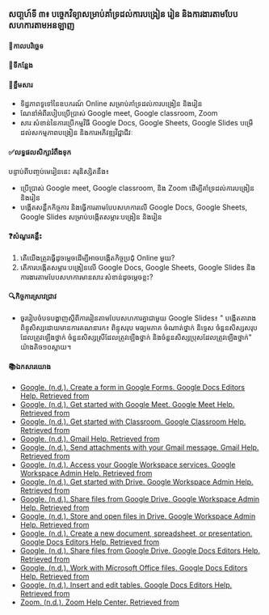 ### សបា្តហ៍ទី ៣៖ បច្ចេកវិទ្យាសម្រាប់គាំទ្រដល់ការបង្រៀន រៀន និងការងារតាមបែបសហការតាមអនឡាញ
#### 📅កាលបរិច្ឆេទ	
#### 🏢ទីកន្លែង
#### 📖ខ្លឹមសារ
*	ទិដ្ឋភាពទូទៅនៃឧបករណ៍ Online សម្រាប់គាំទ្រដល់ការបង្រៀន និងរៀន
*	ណែនាំអំពីរបៀបប្រើប្រាស់ Google meet, Google classroom, Zoom
*	សារៈសំខាន់នៃការប្រើកម្មវិធី Google Docs, Google Sheets, Google Slides បម្រើដល់សកម្មភាពបង្រៀន និងការអភិវឌ្ឍវិជ្ជាជីវៈ
#### ✅លទ្ធផលសិក្សារំពឹងទុក	
បន្ទាប់ពីបញ្ចប់មេរៀននេះ គរុនិស្សិតនឹង៖
*	ប្រើប្រាស់ Google meet, Google classroom, និង Zoom ដើម្បីគាំទ្រដល់ការបង្រៀន និងរៀន
*	បង្កើតសន្លឹកកិច្ចការ និងធ្វើការតាមបែបសហការលើ Google Docs, Google Sheets, Google Slides សម្រាប់បង្កើតសម្ភារៈបង្រៀន និងរៀន
#### ❓សំណួរគន្លឹះ
1.	តើយើងត្រូវធ្វើដូចម្ដេចដើម្បីអាចបង្កើតកិច្ចប្រជុំ Online មួយ?
1.	តើការបង្កើតសម្ភារៈបង្រៀនលើ Google Docs, Google Sheets, Google Slides និងការងារតាមបែបសហការមានសារៈសំខាន់ដូចម្តេចខ្លះ?
#### 🔍កិច្ចការស្រាវជ្រាវ
*	ចូររៀបចំបទបង្ហាញស្តីពីការរៀនតាមបែបសហការគ្នាជាមួយ Google Slides៖ " បង្កើតតារាងពិន្ទុសិស្សដោយមានការគណនារក៖ ពិន្ទុសរុប មធ្យមភាគ ចំណាត់ថ្នាក់ និទ្ទេស ចំនួនសិស្សសរុបដែលត្រូវឡើងថ្នាក់ ចំនួនសិស្សស្រីដែលត្រូវឡើងថ្នាក់ និងចំនួនសិស្សប្រុសដែលត្រូវឡើងថ្នាក់" យ៉ាងតិច១០ស្លាយ។
#### 📚ឯកសារយោង
*	[Google. (n.d.). Create a form in Google Forms. Google Docs Editors Help. Retrieved from ](https://support.google.com/docs/answer/6281888?hl=en&co=GENIE.Platform%3DDesktop#zippy=%2Ccreate-a-form-from-google-drive%2Ccreate-a-form-in-google-sheets)
*	[Google. (n.d.). Get started with Google Meet. Google Meet Help. Retrieved from ](https://support.google.com/meet/answer/9302870?hl=en&co=GENIE.Platform%3DDesktop&oco=0)
*	[Google. (n.d.). Get started with Classroom. Google Classroom Help. Retrieved from ](https://support.google.com/edu/classroom/answer/9582544?hl=en&co=GENIE.Platform%3DDesktop#zippy=%2Ccommunicate-with-your-teacher-or-classmates%2Cjoin-a-video-meeting%2Cstart-or-turn-in-your-classwork%2Csee-your-feedback-or-grade%2Cmanage-your-account-classes-or-notifications%2Cexplore-the-home-page%2Cexplore-the-stream-page%2Cexplore-the-classwork-page%2Cexplore-the-people-page)
*	[Google. (n.d.). Gmail Help. Retrieved from ](https://support.google.com/mail/answer/8494?hl=en&ref_topic=7065107)
*	[Google. (n.d.). Send attachments with your Gmail message. Gmail Help. Retrieved from ](https://support.google.com/mail/answer/56256?hl=en&ref_topic=7065107)
*	[Google. (n.d.). Access your Google Workspace services. Google Workspace Admin Help. Retrieved from ](https://support.google.com/a/users/answer/9300503?hl=en)
*	[Google. (n.d.). Get started with Drive. Google Workspace Admin Help. Retrieved from ](https://support.google.com/a/users/answer/9305685)
*	[Google. (n.d.). Share files from Google Drive. Google Workspace Admin Help. Retrieved from ](https://support.google.com/a/users/answer/9300311?ref_topic=9296423)
*	[Google. (n.d.). Store and open files in Drive. Google Workspace Admin Help. Retrieved from ](https://support.google.com/a/users/answer/9310181?hl=en&ref_topic=9296423)
*	[Google. (n.d.). Create a new document, spreadsheet, or presentation. Google Docs Editors Help. Retrieved from ](https://support.google.com/docs/answer/78413)
*	[Google. (n.d.). Share files from Google Drive. Google Docs Editors Help. Retrieved from ](https://support.google.com/docs/answer/46977?hl%3Den%26ref_topic%3D1361471)
*	[Google. (n.d.). Work with Microsoft Office files. Google Docs Editors Help. Retrieved from ](https://support.google.com/docs/answer/66032?hl=en&ref_topic=1361471)
*	[Google. (n.d.). Insert and edit tables. Google Docs Editors Help. Retrieved from ](https://support.google.com/docs/table/25273)
*	[Zoom. (n.d.). Zoom Help Center. Retrieved from ](https://support.zoom.com/hc/en/article?id=zm_kb&sysparm_article=KB0060732)

